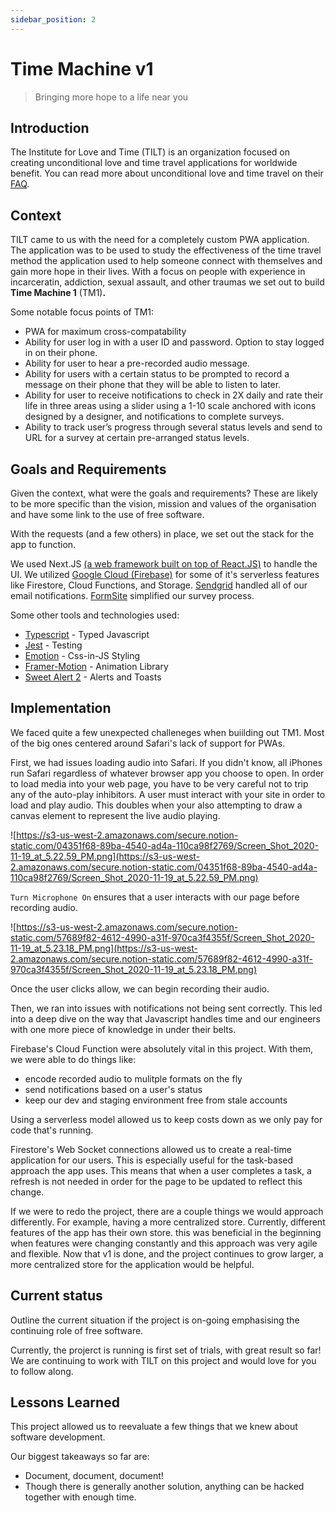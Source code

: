 ```yaml
---
sidebar_position: 2
---
```


# Time Machine v1

> Bringing more hope to a life near you

## Introduction

The Institute for Love and Time (TILT) is an organization focused on creating
unconditional love and time travel applications for worldwide benefit. You can
read more about unconditional love and time travel on their
[FAQ](https://www.loveandtime.org/faq).

## Context

TILT came to us with the need for a completely custom PWA application. The
application was to be used to study the effectiveness of the time travel method
the application used to help someone connect with themselves and gain more hope
in their lives. With a focus on people with experience in incarceratin,
addiction, sexual assault, and other traumas we set out to build **Time Machine
1** (TM1)**.**

Some notable focus points of TM1:

- PWA for maximum cross-compatability
- Ability for user log in with a user ID and password. Option to stay logged in
  on their phone.
- Ability for user to hear a pre-recorded audio message.
- Ability for users with a certain status to be prompted to record a message on
  their phone that they will be able to listen to later.
- Ability for user to receive notifications to check in 2X daily and rate their
  life in three areas using a slider using a 1-10 scale anchored with icons
  designed by a designer, and notifications to complete surveys.
- Ability to track user’s progress through several status levels and send to URL
  for a survey at certain pre-arranged status levels.

## Goals and Requirements

Given the context, what were the goals and requirements? These are likely to be
more specific than the vision, mission and values of the organisation and have
some link to the use of free software.

With the requests (and a few others) in place, we set out the stack for the app
to function.

We used Next.JS [(a web framework built on top of React.JS)](http://nextjs.org)
to handle the UI. We utilized
[Google Cloud (Firebase)](https://firebase.google.com/) for some of it's
serverless features like Firestore, Cloud Functions, and Storage.
[Sendgrid](https://sendgrid.com) handled all of our email notifications.
[FormSite](https://www.formsite.com/) simplified our survey process.

Some other tools and technologies used:

- [Typescript](https://www.typescriptlang.org/) - Typed Javascript
- [Jest](https://jestjs.io/) - Testing
- [Emotion](http://emotion.sh) - Css-in-JS Styling
- [Framer-Motion](https://www.framer.com/motion/) - Animation Library
- [Sweet Alert 2](https://sweetalert2.github.io/) - Alerts and Toasts

## Implementation

We faced quite a few unexpected challeneges when buiilding out TM1. Most of the
big ones centered around Safari's lack of support for PWAs.

First, we had issues loading audio into Safari. If you didn't know, all iPhones
run Safari regardless of whatever browser app you choose to open. In order to
load media into your web page, you have to be very careful not to trip any of
the auto-play inhibitors. A user must interact with your site in order to load
and play audio. This doubles when your also attempting to draw a canvas element
to represent the live audio playing.

![https://s3-us-west-2.amazonaws.com/secure.notion-static.com/04351f68-89ba-4540-ad4a-110ca98f2769/Screen_Shot_2020-11-19_at_5.22.59_PM.png](https://s3-us-west-2.amazonaws.com/secure.notion-static.com/04351f68-89ba-4540-ad4a-110ca98f2769/Screen_Shot_2020-11-19_at_5.22.59_PM.png)

`Turn Microphone On` ensures that a user interacts with our page before
recording audio.

![https://s3-us-west-2.amazonaws.com/secure.notion-static.com/57689f82-4612-4990-a31f-970ca3f4355f/Screen_Shot_2020-11-19_at_5.23.18_PM.png](https://s3-us-west-2.amazonaws.com/secure.notion-static.com/57689f82-4612-4990-a31f-970ca3f4355f/Screen_Shot_2020-11-19_at_5.23.18_PM.png)

Once the user clicks allow, we can begin recording their audio.

Then, we ran into issues with notifications not being sent correctly. This led
into a deep dive on the way that Javascript handles time and our engineers with
one more piece of knowledge in under their belts.

Firebase's Cloud Function were absolutely vital in this project. With them, we
were able to do things like:

- encode recorded audio to mulitple formats on the fly
- send notifications based on a user's status
- keep our dev and staging environment free from stale accounts

Using a serverless model allowed us to keep costs down as we only pay for code
that's running.

Firestore's Web Socket connections allowed us to create a real-time application
for our users. This is especially useful for the task-based approach the app
uses. This means that when a user completes a task, a refresh is not needed in
order for the page to be updated to reflect this change.

If we were to redo the project, there are a couple things we would approach
differently. For example, having a more centralized store. Currently, different
features of the app has their own store. this was beneficial in the beginning
when features were changing constantly and this approach was very agile and
flexible. Now that v1 is done, and the project continues to grow larger, a more
centralized store for the application would be helpful.

## Current status

Outline the current situation if the project is on-going emphasising the
continuing role of free software.

Currently, the projerct is running is first set of trials, with great result so
far! We are continuing to work with TILT on this project and would love for you
to follow along.

## Lessons Learned

This project allowed us to reevaluate a few things that we knew about software
development.

Our biggest takeaways so far are:

- Document, document, document!
- Though there is generally another solution, anything can be hacked together
  with enough time.
